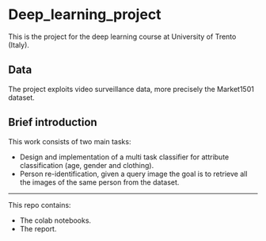 # Deep_learning_project
This is the project for the deep learning course at University of Trento (Italy).  
## Data
The project exploits video surveillance data, more precisely the Market1501 dataset. 
## Brief introduction
This work consists of two main tasks: 
* Design and implementation of a multi task classifier for attribute classification (age, gender and clothing).  
* Person re-identification, given a query image the goal is to retrieve all the images of the same person from the dataset.  
***
This repo contains:
* The colab notebooks.
* The report.
